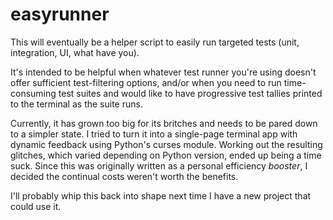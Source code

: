 easyrunner
==========

This will eventually be a helper script to easily run targeted tests (unit, integration, UI, what have you).

It's intended to be helpful when whatever test runner you're using doesn't offer sufficient test-filtering options, and/or when you need to run time-consuming test suites and would like to have progressive test tallies printed to the terminal as the suite runs.

Currently, it has grown too big for its britches and needs to be pared down to a simpler state. I tried to turn it into a single-page terminal app with dynamic feedback using Python's curses module. Working out the resulting glitches, which varied depending on Python version, ended up being a time suck. Since this was originally written as a personal efficiency *booster*, I decided the continual costs weren't worth the benefits.

I'll probably whip this back into shape next time I have a new project that could use it.
